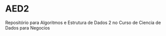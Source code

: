 # AED2
Repositório para Algoritmos e Estrutura de Dados 2 no Curso de Ciencia de Dados para Negocios
